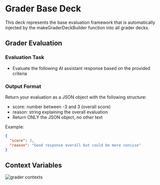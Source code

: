 # Grader Base Deck

This deck represents the base evaluation framework that is automatically
injected by the makeGraderDeckBuilder function into all grader decks.

## Grader Evaluation

### Evaluation Task

- Evaluate the following AI assistant response based on the provided criteria

### Output Format

Return your evaluation as a JSON object with the following structure:

- score: number between -3 and 3 (overall score)
- reason: string explaining the overall evaluation
- Return ONLY the JSON object, no other text

Example:

```json
{
  "score": 2,
  "reason": "Good response overall but could be more concise"
}
```

## Context Variables

![grader contexts](./grader-base.deck.toml)
